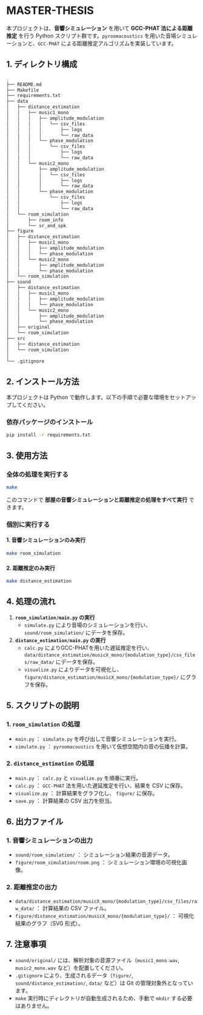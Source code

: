 # MASTER-THESIS

本プロジェクトは、**音響シミュレーション** を用いて **GCC-PHAT 法による距離推定** を行う Python スクリプト群です。`pyroomacoustics` を用いた音場シミュレーションと、`GCC-PHAT` による距離推定アルゴリズムを実装しています。

## 1. ディレクトリ構成

```bash
.
├── README.md
├── Makefile
├── requirements.txt
├── data
│   ├── distance_estimation
│   │   ├── music1_mono
│   │   │   ├── amplitude_modulation
│   │   │   │   └── csv_files
│   │   │   │       ├── logs
│   │   │   │       └── raw_data
│   │   │   └── phase_modulation
│   │   │       └── csv_files
│   │   │           ├── logs
│   │   │           └── raw_data
│   │   └── music2_mono
│   │       ├── amplitude_modulation
│   │       │   └── csv_files
│   │       │       ├── logs
│   │       │       └── raw_data
│   │       └── phase_modulation
│   │           └── csv_files
│   │               ├── logs
│   │               └── raw_data
│   └── room_simulation
│       ├── room_info
│       └── sr_and_spk
├── figure
│   ├── distance_estimation
│   │   ├── music1_mono
│   │   │   ├── amplitude_modulation
│   │   │   └── phase_modulation
│   │   └── music2_mono
│   │       ├── amplitude_modulation
│   │       └── phase_modulation
│   └── room_simulation
├── sound
│   ├── distance_estimation
│   │   ├── music1_mono
│   │   │   ├── amplitude_modulation
│   │   │   └── phase_modulation
│   │   └── music2_mono
│   │       ├── amplitude_modulation
│   │       └── phase_modulation
│   ├── original
│   └── room_simulation
├── src
│   ├── distance_estimation
│   └── room_simulation
│
└── .gitignore
```

## 2. インストール方法

本プロジェクトは Python で動作します。以下の手順で必要な環境をセットアップしてください。

### 依存パッケージのインストール

```bash
pip install -r requirements.txt
```

## 3. 使用方法

### 全体の処理を実行する

```bash
make
```

このコマンドで **部屋の音響シミュレーションと距離推定の処理をすべて実行** できます。

### 個別に実行する

#### 1. 音響シミュレーションのみ実行

```bash
make room_simulation
```

#### 2. 距離推定のみ実行

```bash
make distance_estimation
```

## 4. 処理の流れ

1. **`room_simulation/main.py` の実行**
    - `simulate.py` により音場のシミュレーションを行い、 `sound/room_simulation/` にデータを保存。
2. **`distance_estimation/main.py` の実行**
    - `calc.py` によりGCC-PHATを用いた遅延推定を行い、 `data/distance_estimation/musicX_mono/{modulation_type}/csv_files/raw_data/` にデータを保存。
    - `visualize.py` によりデータを可視化し、 `figure/distance_estimation/musicX_mono/{modulation_type}/` にグラフを保存。

## 5. スクリプトの説明

### 1. `room_simulation` の処理

- `main.py` ： `simulate.py` を呼び出して音響シミュレーションを実行。
- `simulate.py` ： `pyroomacoustics` を用いて仮想空間内の音の伝播を計算。

### 2. `distance_estimation` の処理

- `main.py` ： `calc.py` と `visualize.py` を順番に実行。
- `calc.py` ： `GCC-PHAT` 法を用いた遅延推定を行い、結果を CSV に保存。
- `visualize.py` ： 計算結果をグラフ化し、 `figure/` に保存。
- `save.py` ： 計算結果の CSV 出力を担当。

## 6. 出力ファイル

### 1. 音響シミュレーションの出力

- `sound/room_simulation/` ： シミュレーション結果の音源データ。
- `figure/room_simulation/room.png` ： シミュレーション環境の可視化画像。

### 2. 距離推定の出力

- `data/distance_estimation/musicX_mono/{modulation_type}/csv_files/raw_data/` ： 計算結果の CSV ファイル。
- `figure/distance_estimation/musicX_mono/{modulation_type}/` ： 可視化結果のグラフ（SVG 形式）。

## 7. 注意事項

- `sound/original/` には、解析対象の音源ファイル（`music1_mono.wav`, `music2_mono.wav` など）を配置してください。
- `.gitignore` により、生成されるデータ（`figure/`, `sound/distance_estimation/`, `data/` など）は Git の管理対象外となっています。
- `make` 実行時にディレクトリが自動生成されるため、手動で `mkdir` する必要はありません。

